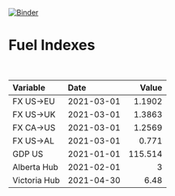 [![Binder](https://mybinder.org/badge_logo.svg)](https://mybinder.org/v2/gh/AyrtonB/Global-Gas-Prices/master)

# Fuel Indexes

<br>

| Variable     | Date       |    Value |
|:-------------|:-----------|---------:|
| FX US->EU    | 2021-03-01 |   1.1902 |
| FX US->UK    | 2021-03-01 |   1.3863 |
| FX CA->US    | 2021-03-01 |   1.2569 |
| FX US->AL    | 2021-03-01 |   0.771  |
| GDP US       | 2021-01-01 | 115.514  |
| Alberta Hub  | 2021-02-01 |   3      |
| Victoria Hub | 2021-04-30 |   6.48   |